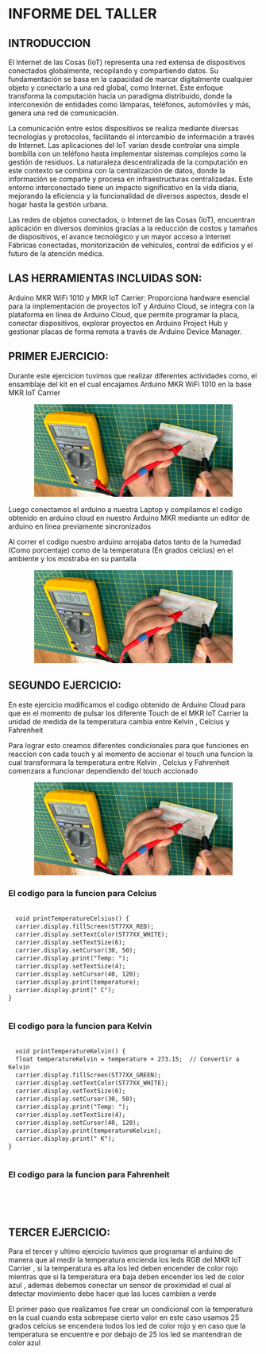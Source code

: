 # INFORME DEL TALLER
## INTRODUCCION
<p>El Internet de las Cosas (IoT) representa una red extensa de dispositivos conectados globalmente, recopilando y compartiendo datos. Su fundamentación se basa en la capacidad de marcar digitalmente cualquier objeto y conectarlo a una red global, como Internet. Este enfoque transforma la computación hacia un paradigma distribuido, donde la interconexión de entidades como lámparas, teléfonos, automóviles y más, genera una red de comunicación.</p>
<p>La comunicación entre estos dispositivos se realiza mediante diversas tecnologías y protocolos, facilitando el intercambio de información a través de Internet. Las aplicaciones del IoT varían desde controlar una simple bombilla con un teléfono hasta implementar sistemas complejos como la gestión de residuos. La naturaleza descentralizada de la computación en este contexto se combina con la centralización de datos, donde la información se comparte y procesa en infraestructuras centralizadas. Este entorno interconectado tiene un impacto significativo en la vida diaria, mejorando la eficiencia y la funcionalidad de diversos aspectos, desde el hogar hasta la gestión urbana.</p>
<p>Las redes de objetos conectados, o Internet de las Cosas (IoT), encuentran aplicación en diversos dominios gracias a la reducción de costos y tamaños de dispositivos, el avance tecnológico y un mayor acceso a Internet Fábricas conectadas, monitorización de vehículos, control de edificios y el futuro de la atención médica.</p>

## LAS HERRAMIENTAS INCLUIDAS SON: 
<P>Arduino MKR WiFi 1010 y MKR IoT Carrier: Proporciona hardware esencial para la implementación de proyectos IoT y Arduino Cloud, se integra con la plataforma en línea de Arduino Cloud, que permite programar la placa, conectar dispositivos, explorar proyectos en Arduino Project Hub y gestionar placas de forma remota a través de Arduino Device Manager.</P>

## PRIMER EJERCICIO:

<P>Durante este ejercicion tuvimos que realizar diferentes actividades como, el ensamblaje del kit  en el cual encajamos Arduino MKR WiFi 1010 en la base MKR IoT Carrier </P>
<p align="center"><img src="../../Imagenes/I_Informe_2/1_3.png" width="400px" /></p>
<p>Luego conectamos el arduino a nuestra Laptop  y compilamos el codigo obtenido en arduino cloud en nuestro Arduino MKR mediante un editor de arduino en linea previamente sincronizados </p>
<p>Al correr el codigo nuestro arduino arrojaba datos tanto de la humedad (Como porcentaje) como de la temperatura (En grados celcius) en el ambiente y los mostraba en su pantalla</p>
<p align="center"><img src="../../Imagenes/I_Informe_2/1_3.png" width="400px" /></p>

## SEGUNDO EJERCICIO:
<P>En este ejercicio modificamos el codigo obtenido de Arduino Cloud para que en el momento de pulsar los diferente Touch de el MKR IoT Carrier la unidad de medida de la temperatura cambia entre Kelvin , Celcius y Fahrenheit </P>
<p>Para lograr esto creamos diferentes condicionales para que funciones en reaccion con cada touch y al momento de accionar el touch una funcion la cual transformara la temperatura entre  Kelvin , Celcius y Fahrenheit comenzara a funcionar dependiendo del touch accionado</p>
<p align="center"><img src="../../Imagenes/I_Informe_2/1_3.png" width="400px" /></p>

<h3>El codigo para la funcion para Celcius </h3>
<pre>
  <code>
  void printTemperatureCelsius() {
  carrier.display.fillScreen(ST77XX_RED);
  carrier.display.setTextColor(ST77XX_WHITE);
  carrier.display.setTextSize(6);
  carrier.display.setCursor(30, 50);
  carrier.display.print("Temp: ");
  carrier.display.setTextSize(4);
  carrier.display.setCursor(40, 120);
  carrier.display.print(temperature);
  carrier.display.print(" C");
} 
  </code>
</pre>

<h3>El codigo para la funcion para Kelvin </h3>
<pre>
  <code>
  void printTemperatureKelvin() {
  float temperatureKelvin = temperature + 273.15;  // Convertir a Kelvin
  carrier.display.fillScreen(ST77XX_GREEN);
  carrier.display.setTextColor(ST77XX_WHITE);
  carrier.display.setTextSize(6);
  carrier.display.setCursor(30, 50);
  carrier.display.print("Temp: ");
  carrier.display.setTextSize(4);
  carrier.display.setCursor(40, 120);
  carrier.display.print(temperatureKelvin);
  carrier.display.print(" K");
}
  </code>
</pre>

<h3>El codigo para la funcion para Fahrenheit</h3>
<pre>
  <code>
    
  </code>
</pre>

## TERCER EJERCICIO:
<p>Para el tercer y ultimo ejercicio tuvimos que programar el arduino de manera que al medir la temperatura encienda los leds RGB del MKR IoT Carrier , si la temperatura es alta los led deben encender de color rojo mientras que si la temperatura era baja deben encender los led de color azul , ademas debemos conectar un sensor de proximidad el cual al detectar movimiento debe hacer que las luces cambien a verde </p>

<p>El primer paso que realizamos fue crear un condicional con la temperatura en la cual cuando esta sobrepase cierto valor en este caso usamos 25 grados celcius se encendera todos los led de color rojo y en caso que la temperatura se encuentre e por debajo de 25 los led se mantendran de color azul </p>

<h3></h3>


